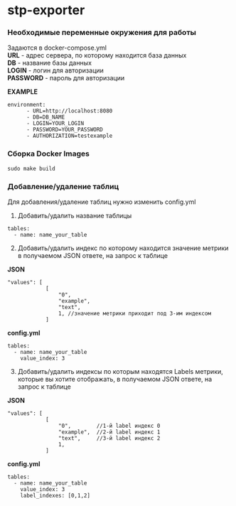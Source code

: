 # stp-exporter

### Необходимые переменные окружения для работы
Задаются в docker-compose.yml<br>
**URL** - адрес сервера, по которому находится база данных<br>
**DB** - название базы данных<br>
**LOGIN** - логин для авторизации<br>
**PASSWORD** - пароль для авторизации<br>

**EXAMPLE**
```
environment:
      - URL=http://localhost:8080
      - DB=DB_NAME
      - LOGIN=YOUR_LOGIN
      - PASSWORD=YOUR_PASSWORD
      - AUTHORIZATION=testexample
```

### Сборка Docker Images
```
sudo make build
```

### Добавление/удаление таблиц
Для добавления/удаление таблиц нужно изменить config.yml
1. Добавить/удалить название таблицы
```
tables:
  - name: name_your_table
```
2. Добавить/удалить индекс по которому находится значение метрики в получаемом JSON ответе, на запрос к таблице<br>

**JSON**
```
"values": [
            [
                "0",
                "example",
                "text",
                1, //значение метрики приходит под 3-им индексом
            ]
```
**config.yml**
```
tables:
  - name: name_your_table
    value_index: 3
```
3. Добавить/удалить индексы по которым находятся Labels метрики, которые вы хотите отображать, в получаемом JSON ответе, на запрос к таблице<br>

**JSON**
```
"values": [
            [
                "0",        //1-й label индекс 0
                "example",  //2-й label индекс 1
                "text",     //3-й label индекс 2
                1,
            ]
```
**config.yml**
```
tables:
  - name: name_your_table
    value_index: 3
    label_indexes: [0,1,2]
```
